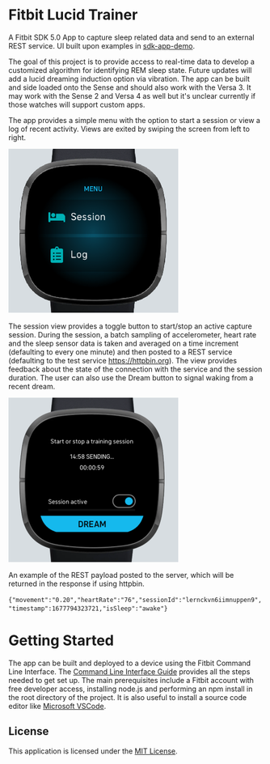 # Fitbit Lucid Trainer

A Fitbit SDK 5.0 App to capture sleep related data and send to an external REST service. UI built upon examples in [sdk-app-demo](https://github.com/Fitbit/sdk-app-demo). 

The goal of this project is to provide access to real-time data to develop a customized algorithm for identifying REM sleep state. Future updates will add a lucid dreaming induction option via vibration. The app can be built and side loaded onto the Sense and should also work with the Versa 3. It may work with the Sense 2 and Versa 4 as well but it's unclear currently if those watches will support custom apps. 

The app provides a simple menu with the option to start a session or view a log of recent activity. Views are exited by swiping the screen from left to right.

![Screenshot](screenshot.png)

The session view provides a toggle button to start/stop an active capture session. During the session, a batch sampling of accelerometer, heart rate and the sleep sensor data is taken and averaged on a time increment (defaulting to every one minute) and then posted to a REST service (defaulting to the test service https://httpbin.org). The view provides feedback about the state of the connection with the service and the session duration. The user can also use the Dream button to signal waking from a recent dream.

![Screenshot](session-screenshot.png)

An example of the REST payload posted to the server, which will be returned in the response if using httpbin.

```{"movement":"0.20","heartRate":"76","sessionId":"lernckvn6iimnuppen9","timestamp":1677794323721,"isSleep":"awake"}```

# Getting Started

The app can be built and deployed to a device using the Fitbit Command Line Interface. The [Command Line Interface Guide](https://dev.fitbit.com/build/guides/command-line-interface/) provides all the steps needed to get set up. The main prerequisites include a Fitbit account with free developer access, installing node.js and performing an npm install in the root directory of the project. It is also useful to install a source code editor like [Microsoft VSCode](https://code.visualstudio.com/).

## License

This application is licensed under the [MIT License](./LICENSE).
